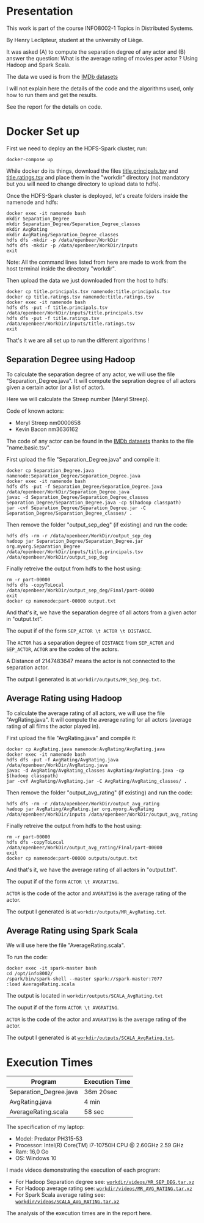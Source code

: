 
# Presentation
This work is part of the course INFO8002-1 Topics in Distributed Systems.

By Henry Leclipteur, student at the university of Liège.

It was asked (A) to compute the separation degree of any actor and (B) answer the question: What is the average rating of movies per actor ?
Using Hadoop and Spark Scala.


The data we used is from the [IMDb datasets](https://developer.imdb.com/non-commercial-datasets/)

I will not explain here the details of the code and the algorithms used, only how to run them and get the results.

See the report for the details on code.


# Docker Set up
First we need to deploy an the HDFS-Spark cluster, run:

```
docker-compose up
```

While docker do its things, download the files [title.principals.tsv](https://datasets.imdbws.com/) and [title.ratings.tsv](https://datasets.imdbws.com/) and place them in the "workdir" directory (not mandatory but you will need to change directory to upload data to hdfs).

Once the HDFS-Spark cluster is deployed, let's create folders inside the namenode and hdfs:
```
docker exec -it namenode bash
mkdir Separation_Degree
mkdir Separation_Degree/Separation_Degree_classes
mkdir AvgRating
mkdir AvgRating/Separation_Degree_classes
hdfs dfs -mkdir -p /data/openbeer/WorkDir
hdfs dfs -mkdir -p /data/openbeer/WorkDir/inputs
exit
```
Note: All the command lines listed from here are made to work from the host terminal inside the directory "workdir".

Then upload the data we just downloaded from the host to hdfs:
```
docker cp title.principals.tsv namenode:title.principals.tsv
docker cp title.ratings.tsv namenode:title.ratings.tsv
docker exec -it namenode bash
hdfs dfs -put -f title.principals.tsv   /data/openbeer/WorkDir/inputs/title.principals.tsv  
hdfs dfs -put -f title.ratings.tsv   /data/openbeer/WorkDir/inputs/title.ratings.tsv  
exit
```

That's it we are all set up to run the different algorithms !

## Separation Degree using Hadoop
To calculate the separation degree of any actor, we will use the file "Separation_Degree.java".
It will compute the sepration degree of all actors given a certain actor (or a list of actor).

Here we will calculate the Streep number (Meryl Streep). 

Code of known actors:
* Meryl Streep  nm0000658
* Kevin Bacon   nm3636162

The code of any actor can be found in the [IMDb datasets](https://developer.imdb.com/) thanks to the file "name.basic.tsv".


First upload the file "Separation_Degree.java" and compile it:
```
docker cp Separation_Degree.java namenode:Separation_Degree/Separation_Degree.java
docker exec -it namenode bash
hdfs dfs -put -f Separation_Degree/Separation_Degree.java /data/openbeer/WorkDir/Separation_Degree.java
javac -d Separation_Degree/Separation_Degree_classes Separation_Degree/Separation_Degree.java -cp $(hadoop classpath)
jar -cvf Separation_Degree/Separation_Degree.jar -C Separation_Degree/Separation_Degree_classes/ .
```

Then remove the folder "output_sep_deg" (if existing) and run the code:
```
hdfs dfs -rm -r /data/openbeer/WorkDir/output_sep_deg
hadoop jar Separation_Degree/Separation_Degree.jar org.myorg.Separation_Degree /data/openbeer/WorkDir/inputs/title.principals.tsv /data/openbeer/WorkDir/output_sep_deg
```

Finally retreive the output from hdfs to the host using:
```
rm -r part-00000
hdfs dfs -copyToLocal /data/openbeer/WorkDir/output_sep_deg/Final/part-00000
exit
docker cp namenode:part-00000 output.txt 
```

And that's it, we have the separation degree of all actors from a given actor in "output.txt".

The ouput if of the form `SEP_ACTOR \t ACTOR \t DISTANCE`.

The `ACTOR` has a separation degree of `DISTANCE` from `SEP_ACTOR` and `SEP_ACTOR`, `ACTOR` are the codes of the actors.

A Distance of 2147483647 means the actor is not connected to the separation actor.

The output I generated is at `workdir/outputs/MR_Sep_Deg.txt`.

## Average Rating using Hadoop
To calculate the average rating of all actors, we will use the file "AvgRating.java".
It will compute the average rating for all actors (average rating of all films the actor played in).

First upload the file "AvgRating.java" and compile it:
```
docker cp AvgRating.java namenode:AvgRating/AvgRating.java
docker exec -it namenode bash
hdfs dfs -put -f AvgRating/AvgRating.java /data/openbeer/WorkDir/AvgRating.java
javac -d AvgRating/AvgRating_classes AvgRating/AvgRating.java -cp $(hadoop classpath)
jar -cvf AvgRating/AvgRating.jar -C AvgRating/AvgRating_classes/ .
```

Then remove the folder "output_avg_rating" (if existing) and run the code:
```
hdfs dfs -rm -r /data/openbeer/WorkDir/output_avg_rating
hadoop jar AvgRating/AvgRating.jar org.myorg.AvgRating /data/openbeer/WorkDir/inputs /data/openbeer/WorkDir/output_avg_rating
```

Finally retreive the output from hdfs to the host using:
```
rm -r part-00000
hdfs dfs -copyToLocal /data/openbeer/WorkDir/output_avg_rating/Final/part-00000
exit
docker cp namenode:part-00000 outputs/output.txt 
```

And that's it, we have the average rating of all actors in "output.txt".

The ouput if of the form `ACTOR \t AVGRATING`.

`ACTOR` is the code of the actor and `AVGRATING` is the average rating of the actor.

The output I generated is at `workdir/outputs/MR_AvgRating.txt`.


## Average Rating using Spark Scala
We will use here the file "AverageRating.scala".

To run the code:
```
docker exec -it spark-master bash
cd /opt/info8002/
/spark/bin/spark-shell --master spark://spark-master:7077
:load AverageRating.scala
```

The output is located in `workdir/outputs/SCALA_AvgRating.txt`

The ouput if of the form `ACTOR \t AVGRATING`.

`ACTOR` is the code of the actor and `AVGRATING` is the average rating of the actor.

The output I generated is at [`workdir/outputs/SCALA_AvgRating.txt`](https://github.com/Longferret/Docker-Hadoop-Spark/blob/master/workdir/outputs/SCALA_AvgRating.txt).



# Execution Times

| Program    | Execution Time |
| -------- | ------- |
| Separation_Degree.java  | 36m 20sec    |
| AvgRating.java | 4 min     |
| AverageRating.scala    | 58 sec     |

The specification of my laptop:
* Model: Predator PH315-53
* Processor: Intel(R) Core(TM) i7-10750H CPU @ 2.60GHz   2.59 GHz
* Ram: 16,0 Go
* OS: Windows 10


I made videos demonstrating the execution of each program:
* For Hadoop Separation degree see: [`workdir/videos/MR_SEP_DEG.tar.xz`](https://github.com/Longferret/Docker-Hadoop-Spark/blob/master/videos/MR_SEP_DEG.tar.xz)
* For Hadoop average rating see: [`workdir/videos/MR_AVG_RATING.tar.xz`](https://github.com/Longferret/Docker-Hadoop-Spark/blob/master/videos/MR_AVG_RATING.tar.xz)
* For Spark Scala average rating see: [`workdir/videos/SCALA_AVG_RATING.tar.xz`](https://github.com/Longferret/Docker-Hadoop-Spark/blob/master/videos/SCALA_AVG_RATING.tar.xz)


The analysis of the execution times are in the report here.

